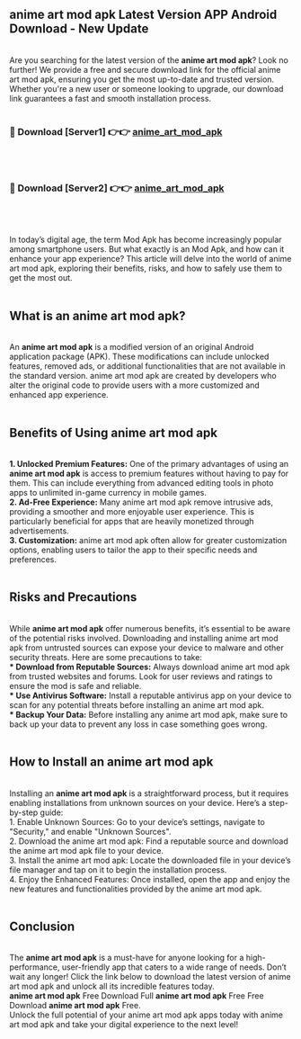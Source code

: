 ## anime art mod apk Latest Version APP Android Download - New Update
<br>
Are you searching for the latest version of the <strong>anime art mod apk</strong>? Look no further! We provide a free and secure download link for the official anime art mod apk, ensuring you get the most up-to-date and trusted version. Whether you're a new user or someone looking to upgrade, our download link guarantees a fast and smooth installation process.
<br>
<br>
<h3>🔴 Download [Server1] 👉👉 <a href="https://modyolo.store/anime+art+mod+apk">anime_art_mod_apk</a></h3><br>
<br>
<h3>🔴 Download [Server2] 👉👉 <a href="https://modyolo.store/anime+art+mod+apk">anime_art_mod_apk</a></h3><br>
<br>
<br>
In today’s digital age, the term Mod Apk has become increasingly popular among smartphone users. But what exactly is an Mod Apk, and how can it enhance your app experience? This article will delve into the world of anime art mod apk, exploring their benefits, risks, and how to safely use them to get the most out.
<br>
<br>
<h2>What is an anime art mod apk?</h2>
<br>
An <strong>anime art mod apk</strong> is a modified version of an original Android application package (APK). These modifications can include unlocked features, removed ads, or additional functionalities that are not available in the standard version. anime art mod apk are created by developers who alter the original code to provide users with a more customized and enhanced app experience.
<br>
<br>
<h2>Benefits of Using anime art mod apk</h2>
<br>
<strong> 1. Unlocked Premium Features:</strong> One of the primary advantages of using an <strong>anime art mod apk</strong> is access to premium features without having to pay for them. This can include everything from advanced editing tools in photo apps to unlimited in-game currency in mobile games.
<br>
<strong> 2. Ad-Free Experience:</strong> Many anime art mod apk remove intrusive ads, providing a smoother and more enjoyable user experience. This is particularly beneficial for apps that are heavily monetized through advertisements.
<br>
<strong> 3. Customization:</strong> anime art mod apk often allow for greater customization options, enabling users to tailor the app to their specific needs and preferences.
<br>
<br>
<h2>Risks and Precautions</h2>
<br>
While <strong>anime art mod apk</strong> offer numerous benefits, it’s essential to be aware of the potential risks involved. Downloading and installing anime art mod apk from untrusted sources can expose your device to malware and other security threats. Here are some precautions to take:
<br>
<strong> * Download from Reputable Sources:</strong> Always download anime art mod apk from trusted websites and forums. Look for user reviews and ratings to ensure the mod is safe and reliable.
<br>
<strong> * Use Antivirus Software:</strong> Install a reputable antivirus app on your device to scan for any potential threats before installing an anime art mod apk.
<br>
<strong> * Backup Your Data:</strong> Before installing any anime art mod apk, make sure to back up your data to prevent any loss in case something goes wrong.
<br>
<br>
<h2>How to Install an anime art mod apk</h2>
<br>
Installing an <strong>anime art mod apk</strong> is a straightforward process, but it requires enabling installations from unknown sources on your device. Here’s a step-by-step guide:
<br>
 1. Enable Unknown Sources: Go to your device’s settings, navigate to "Security," and enable "Unknown Sources".
<br>
 2. Download the anime art mod apk: Find a reputable source and download the anime art mod apk file to your device.
<br>
 3. Install the anime art mod apk: Locate the downloaded file in your device’s file manager and tap on it to begin the installation process.
<br>
 4. Enjoy the Enhanced Features: Once installed, open the app and enjoy the new features and functionalities provided by the anime art mod apk.
<br>
<br>
<h2><strong>Conclusion</strong></h2>
<br>
The <strong>anime art mod apk</strong> is a must-have for anyone looking for a high-performance, user-friendly app that caters to a wide range of needs. Don’t wait any longer! Click the link below to download the latest version of anime art mod apk and unlock all its incredible features today.
<br>
<strong>anime art mod apk</strong> Free Download Full <strong>anime art mod apk</strong> Free Free Download <strong>anime art mod apk</strong> Free.
<br>
Unlock the full potential of your anime art mod apk apps today with anime art mod apk and take your digital experience to the next level!